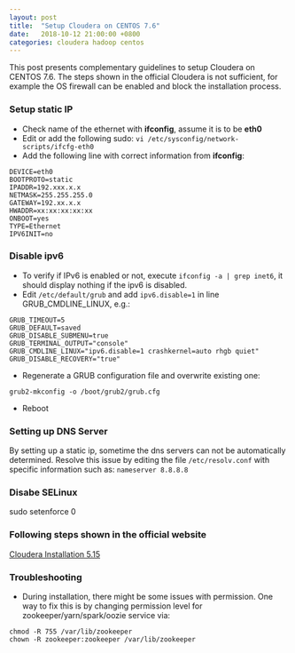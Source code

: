 ```yaml
---
layout: post
title:  "Setup Cloudera on CENTOS 7.6"
date:   2018-10-12 21:00:00 +0800
categories: cloudera hadoop centos
---
```

This post presents complementary guidelines to setup Cloudera on CENTOS 7.6. The steps shown in the official Cloudera is not sufficient, for example the OS firewall can be enabled and block the installation process. 

### Setup static IP
* Check name of the ethernet with __ifconfig__, assume it is to be __eth0__
* Edit or add the following sudo:
```vi /etc/sysconfig/network-scripts/ifcfg-eth0```
* Add the following line with correct information from __ifconfig__:
```console
DEVICE=eth0
BOOTPROTO=static
IPADDR=192.xxx.x.x
NETMASK=255.255.255.0
GATEWAY=192.xx.x.x
HWADDR=xx:xx:xx:xx:xx
ONBOOT=yes
TYPE=Ethernet
IPV6INIT=no
```

### Disable ipv6
* To verify if IPv6 is enabled or not, execute ```ifconfig -a | grep inet6```, it should display nothing if the ipv6 is disabled.
* Edit ```/etc/default/grub``` and add ```ipv6.disable=1``` in line GRUB_CMDLINE_LINUX, e.g.:
```console
GRUB_TIMEOUT=5
GRUB_DEFAULT=saved
GRUB_DISABLE_SUBMENU=true
GRUB_TERMINAL_OUTPUT="console"
GRUB_CMDLINE_LINUX="ipv6.disable=1 crashkernel=auto rhgb quiet"
GRUB_DISABLE_RECOVERY="true"
```
* Regenerate a GRUB configuration file and overwrite existing one:
```console
grub2-mkconfig -o /boot/grub2/grub.cfg
```
* Reboot

### Setting up DNS Server
By setting up a static ip, sometime the dns servers can not be automatically determined. Resolve this issue by editing the file ```/etc/resolv.conf``` with specific information such as:
```nameserver 8.8.8.8```

### Disabe SELinux
sudo setenforce 0

### Following steps shown in the official website
[Cloudera Installation 5.15](https://www.cloudera.com/documentation/enterprise/5-15-x/topics/installation.html)

### Troubleshooting
* During installation, there might be some issues with permission. One way to fix this is by changing permission level for zookeeper/yarn/spark/oozie service via:
```
chmod -R 755 /var/lib/zookeeper
chown -R zookeeper:zookeeper /var/lib/zookeeper
```
